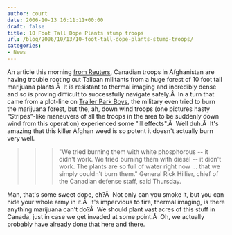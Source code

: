 ```yaml
---
author: court
date: 2006-10-13 16:11:11+00:00
draft: false
title: 10 Foot Tall Dope Plants stump troops
url: /blog/2006/10/13/10-foot-tall-dope-plants-stump-troops/
categories:
- News
---
```


An article this morning [from Reuters](http://www.cnn.com/2006/WORLD/americas/10/12/canada.troops.marijuana.reut/index.html?section=cnn_topstories), Canadian troops in Afghanistan are having trouble rooting out Taliban militants from a huge forest of 10 foot tall marijuana plants.Â  It is resistant to thermal imaging and incredibly dense and so is proving difficult to successfully navigate safely.Â  In a turn that came from a plot-line on [Trailer Park Boys](http://www.tpbmovie.com/), the military even tried to burn the marijuana forest, but the, ah, down wind troops (one pictures hasty "Stripes"-like maneuvers of all the troops in the area to be suddenly down wind from this operation) experienced some "ill effects".Â  Well duh.Â  It's amazing that this killer Afghan weed is so potent it doesn't actually burn very well.


<blockquote>

> 
> <blockquote>"We tried burning them with white phosphorous -- it didn't work. We tried burning them with diesel -- it didn't work. The plants are so full of water right now ... that we simply couldn't burn them." General Rick Hillier, chief of the Canadian defense staff, said Thursday.</blockquote>
> 
> 
</blockquote>


Man, that's some sweet dope, eh?Â  Not only can you smoke it, but you can hide your whole army in it.Â  It's impervious to fire, thermal imaging, is there anything marijuana can't do?Â  We should plant vast acres of this stuff in Canada, just in case we get invaded at some point.Â  Oh, we actually probably have already done that here and there.
